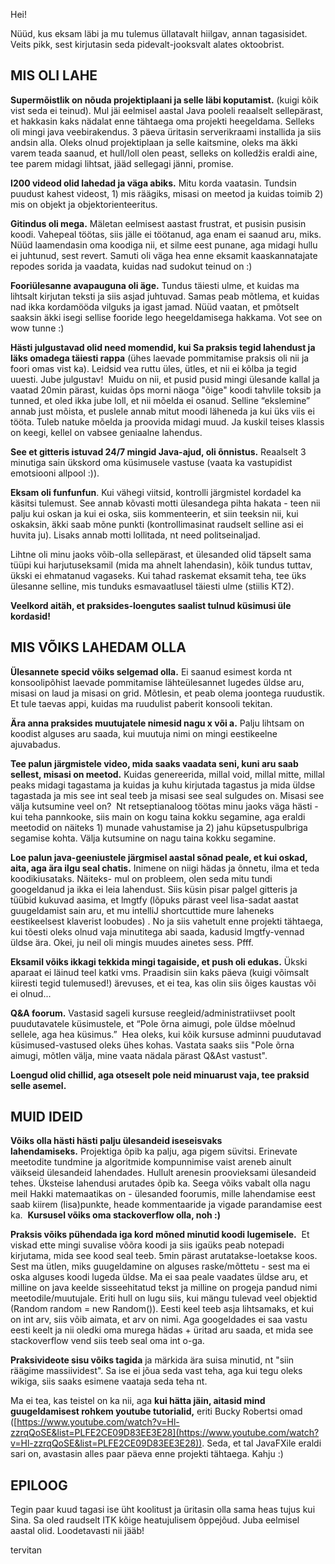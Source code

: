 Hei!

Nüüd, kus eksam läbi ja mu tulemus üllatavalt hiilgav, annan tagasisidet. Veits pikk, sest kirjutasin seda pidevalt-jooksvalt alates oktoobrist. 

## MIS OLI LAHE

**Supermõistlik on nõuda projektiplaani ja selle läbi koputamist.** (kuigi kõik vist seda ei teinud). Mul jäi eelmisel aastal Java pooleli reaalselt sellepärast, et hakkasin kaks nädalat enne tähtaega oma projekti heegeldama. Selleks oli mingi java veebirakendus. 3 päeva üritasin serverikraami installida ja siis andsin alla. Oleks olnud projektiplaan ja selle kaitsmine, oleks ma äkki varem teada saanud, et hull/loll olen peast, selleks on kolledžis eraldi aine, tee parem midagi lihtsat, jääd sellegagi jänni, promise.

**I200 videod olid lahedad ja väga abiks.** Mitu korda vaatasin. Tundsin puudust kahest videost, 1) mis räägiks, misasi on meetod ja kuidas toimib 2) mis on objekt ja objektorienteeritus.   

**Gitindus oli mega.** Mäletan eelmisest aastast frustrat, et pusisin pusisin koodi. Vahepeal töötas, siis jälle ei töötanud, aga enam ei saanud aru, miks. Nüüd laamendasin oma koodiga nii, et silme eest punane, aga midagi hullu ei juhtunud, sest revert. Samuti oli väga hea enne eksamit kaaskannatajate repodes sorida ja vaadata, kuidas nad sudokut teinud on :)   

**Fooriülesanne avapauguna oli äge.** Tundus täiesti ulme, et kuidas ma lihtsalt kirjutan teksti ja siis asjad juhtuvad. Samas peab mõtlema, et kuidas nad ikka kordamööda vilguks ja igast jamad. Nüüd vaatan, et pmõtselt saaksin äkki isegi sellise fooride lego heegeldamisega hakkama. Vot see on wow tunne :)  

**Hästi julgustavad olid need momendid, kui Sa praksis tegid lahendust ja läks omadega täiesti rappa** (ühes laevade pommitamise praksis oli nii ja foori omas vist ka). Leidsid vea ruttu üles, ütles, et nii ei kõlba ja tegid uuesti. Jube julgustav!  Muidu on nii, et pusid pusid mingi ülesande kallal ja vaatad 20min pärast, kuidas õps morni näoga "õige" koodi tahvlile toksib ja tunned, et oled ikka jube loll, et nii mõelda ei osanud. Selline “ekslemine” annab just mõista, et puslele annab mitut moodi läheneda ja kui üks viis ei tööta. Tuleb natuke mõelda ja proovida midagi muud. Ja kuskil teises klassis on keegi, kellel on vabsee geniaalne lahendus.

**See et gitteris istuvad 24/7 mingid Java-ajud, oli õnnistus.** Reaalselt 3 minutiga sain ükskord oma küsimusele vastuse (vaata ka vastupidist emotsiooni allpool :)).  

**Eksam oli funfunfun**. Kui vähegi viitsid, kontrolli järgmistel kordadel ka käsitsi tulemust. See annab kõvasti motti ülesandega pihta hakata - teen nii palju kui oskan ja kui ei oska, siis kommenteerin, et siin teeksin nii, kui oskaksin, äkki saab mõne punkti (kontrollimasinat raudselt selline asi ei huvita ju). Lisaks annab motti lollitada, nt need politseinaljad.

Lihtne oli minu jaoks võib-olla sellepärast, et ülesanded olid täpselt sama tüüpi kui harjutuseksamil (mida ma ahnelt lahendasin), kõik tundus tuttav, ükski ei ehmatanud vagaseks. Kui tahad raskemat eksamit teha, tee üks ülesanne selline, mis tunduks esmavaatlusel täiesti ulme (stiilis KT2).

**Veelkord aitäh, et praksides-loengutes saalist tulnud küsimusi üle kordasid!**

## MIS VÕIKS LAHEDAM OLLA

**Ülesannete specid võiks selgemad olla.** Ei saanud esimest korda nt konsoolipõhist laevade pommitamise lähteülesannet lugedes üldse aru, misasi on laud ja misasi on grid. Mõtlesin, et peab olema joontega ruudustik. Et tule taevas appi, kuidas ma ruudulist paberit konsooli tekitan.  

**Ära anna praksides muutujatele nimesid nagu x või a.** Palju lihtsam on koodist alguses aru saada, kui muutuja nimi on mingi eestikeelne ajuvabadus.

**Tee palun järgmistele video, mida saaks vaadata seni, kuni aru saab sellest, misasi on meetod.** Kuidas genereerida, millal void, millal mitte, millal peaks midagi tagastama ja kuidas ja kuhu kirjutada tagastus ja mida üldse tagastada ja mis see int seal teeb ja misasi see seal sulgudes on. Misasi see välja kutsumine veel on?  Nt retseptianaloog töötas minu jaoks väga hästi - kui teha pannkooke, siis main on kogu taina kokku segamine, aga eraldi meetodid on näiteks 1) munade vahustamise ja 2) jahu küpsetuspulbriga segamise kohta. Välja kutsumine on nagu taina kokku segamine.  

**Loe palun java-geeniustele järgmisel aastal sõnad peale, et kui oskad, aita, aga ära ilgu seal chatis.** Inimene on niigi hädas ja õnnetu, ilma et teda koodikiusataks. Näiteks- mul on probleem, olen seda mitu tundi googeldanud ja ikka ei leia lahendust. Siis küsin pisar palgel gitteris ja tüübid kukuvad aasima, et lmgtfy (lõpuks pärast veel lisa-sadat aastat guugeldamist sain aru, et mu intelliJ shortcuttide mure laheneks eestikeelsest klaverist loobudes) . No ja siis vahetult enne projekti tähtaega, kui tõesti oleks olnud vaja minutitega abi saada, kadusid lmgtfy-vennad üldse ära. Okei, ju neil oli mingis muudes ainetes sess. Pfff. 

**Eksamil võiks ikkagi tekkida mingi tagaiside, et push oli edukas.** Ükski aparaat ei läinud teel katki vms. Praadisin siin kaks päeva (kuigi võimsalt kiiresti tegid tulemused!) ärevuses, et ei tea, kas olin siis õiges kaustas või ei olnud...

**Q&A foorum.** Vastasid sageli kursuse reegleid/administratiivset poolt puudutavatele küsimustele, et “Pole õrna aimugi, pole üldse mõelnud sellele, aga hea küsimus.”  Hea oleks, kui kõik kursuse adminni puudutavad küsimused-vastused oleks ühes kohas. Vastata saaks siis "Pole õrna aimugi, mõtlen välja, mine vaata nädala pärast Q&Ast vastust".

**Loengud olid chillid, aga otseselt pole neid minuarust vaja, tee praksid selle asemel.**

## MUID IDEID

**Võiks olla hästi hästi palju ülesandeid iseseisvaks lahendamiseks.** Projektiga õpib ka palju, aga pigem süvitsi. Erinevate meetodite tundmine ja algoritmide kompunnimise vaist areneb ainult väikseid ülesandeid lahendades. Hullult arenesin proovieksami ülesandeid tehes. Üksteise lahendusi arutades õpib ka. Seega võiks vabalt olla nagu meil Hakki matemaatikas on - ülesanded foorumis, mille lahendamise eest saab kiirem (lisa)punkte, heade kommentaaride ja vigade parandamise eest ka.  **Kursusel võiks oma stackoverflow olla, noh :)**

**Praksis võiks pühendada iga kord mõned minutid koodi lugemisele.**  Et viskad ette mingi suvalise võõra koodi ja siis igaüks peab notepadi kirjutama, mida see kood seal teeb. 5min pärast arutatakse-loetakse koos. Sest ma ütlen, miks guugeldamine on alguses raske/mõttetu - sest ma ei oska alguses koodi lugeda üldse. Ma ei saa peale vaadates üldse aru, et milline on java keelde sisseehitatud tekst ja milline on progeja pandud nimi meetodile/muutujale. Eriti hull on lugu siis, kui mängu tulevad veel objektid (Random random = new Random()). Eesti keel teeb asja lihtsamaks, et kui on int arv, siis võib aimata, et arv on nimi. Aga googeldades ei saa vastu eesti keelt ja nii oledki oma murega hädas + üritad aru saada, et mida see stackoverflow vend siis teeb seal oma int o-ga.   

**Praksivideote sisu võiks tagida** ja märkida ära suisa minutid, nt "siin räägime massiividest". Sa ise ei jõua seda vast teha, aga kui tegu oleks wikiga, siis saaks esimene vaataja seda teha nt.

Ma ei tea, kas teistel on ka nii, aga **kui hätta jäin, aitasid mind guugeldamisest rohkem youtube tutorialid,** eriti Bucky Robertsi omad ([https://www.youtube.com/watch?v=Hl-zzrqQoSE&list=PLFE2CE09D83EE3E28](https://www.youtube.com/watch?v=Hl-zzrqQoSE&list=PLFE2CE09D83EE3E28)). Seda, et tal JavaFXile eraldi sari on, avastasin alles paar päeva enne projekti tähtaega. Kahju :)

## EPILOOG

Tegin paar kuud tagasi ise üht koolitust ja üritasin olla sama heas tujus kui Sina. Sa oled raudselt ITK kõige heatujulisem õppejõud. Juba eelmisel aastal olid. Loodetavasti nii jääb!  

tervitan
